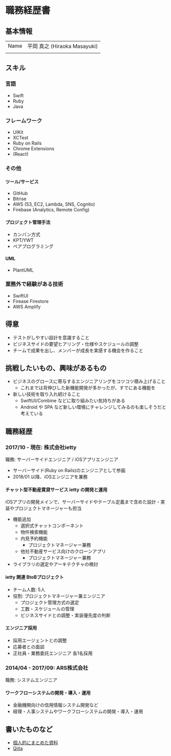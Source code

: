 # 職務経歴書

## 基本情報

| | |
|---|-----|
|Name|平岡 真之 (Hiraoka Masayuki)|
|||


## スキル

### 言語

- Swift
- Ruby
- Java

### フレームワーク

- UIKit
- XCTest
- Ruby on Rails
- Chrome Extensions
- (React)

### その他

#### ツール/サービス

- GitHub
- Bitrise
- AWS (S3, EC2, Lambda, SNS, Cognito)
- Firebase (Analytics, Remote Config)

#### プロジェクト管理手法

- カンバン方式
- KPT/YWT
- ペアプログラミング

#### UML

- PlantUML

### 業務外で経験がある技術

- SwiftUI
- Firease Firestore
- AWS Amplify

## 得意

- テストがしやすい設計を意識すること
- ビジネスサイドの要望ヒアリング・仕様やスケジュールの調整
- チームで成果を出し、メンバーが成長を実感する機会を作ること

## 挑戦したいもの、興味があるもの

- ビジネスのグロースに寄与するエンジニアリングをコツコツ積み上げること
  - これまでは背伸びした新機能開発が多かったが、すでにある機能を
- 新しい技術を取り入れ続けること
  - SwiftUI/Combine などに取り組みたい気持ちがある
  - Android や SPA など新しい環境にチャレンジしてみるのも楽しそうだと考えている 

## 職務経歴

### 2017/10 - 現在: 株式会社ietty

職務: サーバーサイドエンジニア / iOSアプリエンジニア

- サーバーサイド(Ruby on Rails)のエンジニアとして参画
- 2018/01 以降、iOSエンジニアを兼務

#### チャット型不動産賃貸サービス ietty の開発と運用

iOSアプリの開発メインで、サーバーサイドやテーブル定義まで含めた設計・実装やプロジェクトマネージャーも担当

- 機能追加
  - 選択式チャットコンポーネント
  - 物件検索機能
  - 内見予約機能
    - プロジェクトマネージャー兼務
  - 他社不動産サービス向けのクローンアプリ
    - プロジェクトマネージャー兼務
- ライブラリの選定やアーキテクチャの検討

#### ietty 関連 BtoBプロジェクト

- チーム人数: 5人
- 役割: プロジェクトマネージャー兼エンジニア
  - プロジェクト管理方式の選定
  - 工数・スケジュールの管理
  - ビジネスサイドとの調整・実装優先度の判断

#### エンジニア採用

- 採用エージェントとの調整
- 応募者との面談
- 正社員・業務委託エンジニア 各1名採用

### 2014/04 - 2017/09: ARS株式会社

職務: システムエンジニア

#### ワークフローシステムの開発・導入・運用

- 金融機関向けの信用情報システム開発など
- 経理・人事システムやワークフローシステムの開発・導入・運用


## 書いたものなど

- [個人的にまとめた資料](https://hira22.github.io/Articles/)
- [Qiita](https://qiita.com/hira22)
